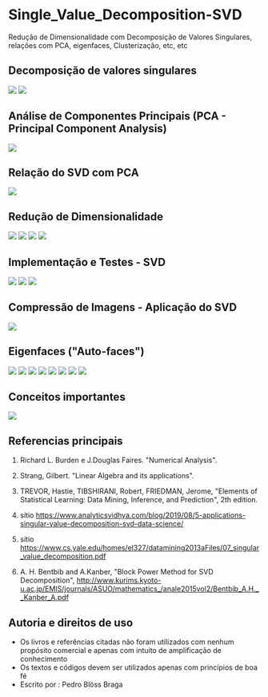 # Single_Value_Decomposition-SVD
Redução de Dimensionalidade com Decomposição de Valores Singulares, relações com PCA, eigenfaces, Clusterização, etc, etc

## Decomposição de valores singulares

![](/images/im1.png)
![](/images/im2.png)

## Análise de Componentes Principais (PCA - Principal Component Analysis)
![](/images/im3.png)

## Relação do SVD com PCA
![](/images/im4.png)

## Redução de Dimensionalidade
![](/images/im5.png)
![](/images/im6.png)
![](/images/im7.png)
![](/images/im8.png)

## Implementação e Testes - SVD
![](/images/im9.png)
![](/images/im10.png)
![](/images/im11.png)

## Compressão de Imagens - Aplicação do SVD
![](/images/im12.png)
[](/images/svd_compressao.png)

## Eigenfaces ("Auto-faces")
![](/images/im13.png)
![](/images/S_decaimento.jpg)
![](/images/eigenfaces2.png)
![](/images/im14.png)
![](/images/eigenfaces_novo_espaco.png)
![](/images/im15.png)
![](/images/comparacoes_rf.png)
![](/images/im16.png)

## Conceitos importantes
![](/images/im17.png)

## Referencias principais
1. Richard L. Burden e J.Douglas Faires. "Numerical Analysis".

2. Strang, Gilbert. "Linear Algebra and its applications".

3. TREVOR, Hastie, TIBSHIRANI, Robert, FRIEDMAN, Jerome, "Elements of Statistical Learning: Data Mining, Inference, and Prediction", 2th edition.

4. sítio https://www.analyticsvidhya.com/blog/2019/08/5-applications-singular-value-decomposition-svd-data-science/

5. sítio https://www.cs.yale.edu/homes/el327/datamining2013aFiles/07_singular_value_decomposition.pdf

6. A. H. Bentbib and A.Kanber, "Block Power Method for SVD Decomposition", http://www.kurims.kyoto-u.ac.jp/EMIS/journals/ASUO/mathematics_/anale2015vol2/Bentbib_A.H.__Kanber_A.pdf


## Autoria e direitos de uso
- Os livros e referências citadas não foram utilizados com nenhum propósito comercial e apenas com intuito de amplificação de conhecimento
- Os textos e códigos devem ser utilizados apenas com princípios de boa fé
- Escrito por : Pedro Blöss Braga


